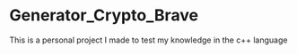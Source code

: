 # Generator_Crypto_Brave
This is a personal project I made to test my knowledge in the c++ language
